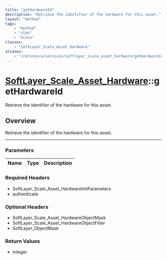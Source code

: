 ```yaml
---
title: "getHardwareId"
description: "Retrieve the identifier of the hardware for this asset."
layout: "method"
tags:
    - "method"
    - "sldn"
    - "Scale"
classes:
    - "SoftLayer_Scale_Asset_Hardware"
aliases:
    - "/reference/services/softlayer_scale_asset_hardware/getHardwareId"
---
```

# [SoftLayer_Scale_Asset_Hardware](/reference/services/SoftLayer_Scale_Asset_Hardware)::getHardwareId


Retrieve the identifier of the hardware for this asset.


## Overview 
Retrieve the identifier of the hardware for this asset.

-----

### Parameters 
|Name | Type | Description |
| --- | --- | --- |


### Required Headers
* SoftLayer_Scale_Asset_HardwareInitParameters
* authenticate


### Optional Headers
* SoftLayer_Scale_Asset_HardwareObjectMask
* SoftLayer_Scale_Asset_HardwareObjectFilter
* SoftLayer_ObjectMask

### Return Values
* integer




